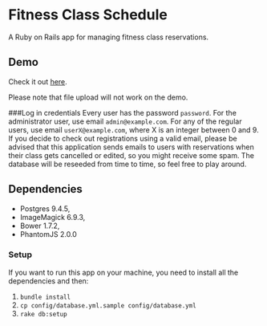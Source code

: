 # Fitness Class Schedule
A Ruby on Rails app for managing fitness class reservations.

## Demo
Check it out [here](https://fitness-class-schedule.herokuapp.com/).

Please note that file upload will not work on the demo.

###Log in credentials
Every user has the password `password`. For the administrator user, use email `admin@example.com`. For any of the regular users, use email `userX@example.com`, where X is an integer between 0 and 9. If you decide to check out registrations using a valid email, please be advised that this application sends emails to users with reservations when their class gets cancelled or edited, so you might receive some spam. The database will be reseeded from time to time, so feel free to play around.

## Dependencies
- Postgres 9.4.5,
- ImageMagick 6.9.3,
- Bower 1.7.2,
- PhantomJS 2.0.0

### Setup
If you want to run this app on your machine, you need to install all the dependencies and then:

1. `bundle install`
2. `cp config/database.yml.sample config/database.yml`
3. `rake db:setup`
